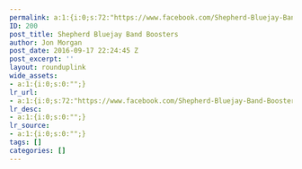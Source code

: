```yaml
---
permalink: a:1:{i:0;s:72:"https://www.facebook.com/Shepherd-Bluejay-Band-Boosters-139962909393950/";}
ID: 200
post_title: Shepherd Bluejay Band Boosters
author: Jon Morgan
post_date: 2016-09-17 22:24:45 Z
post_excerpt: ''
layout: rounduplink
wide_assets:
- a:1:{i:0;s:0:"";}
lr_url:
- a:1:{i:0;s:72:"https://www.facebook.com/Shepherd-Bluejay-Band-Boosters-139962909393950/";}
lr_desc:
- a:1:{i:0;s:0:"";}
lr_source:
- a:1:{i:0;s:0:"";}
tags: []
categories: []
---
```


